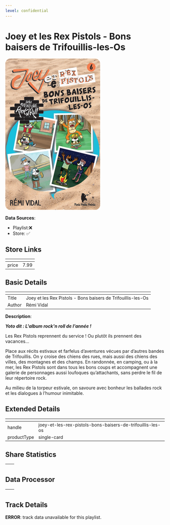 ```yaml
---
level: confidential
---
```

# Joey et les Rex Pistols - Bons baisers de Trifouillis-les-Os

![card_[d3MFl].png](../../img/cards/card_[d3MFl].png)

**Data Sources**: 

- Playlist:❌
- Store: ✅


## Store Links

| <!-- --> | <!-- --> |
| - | - |
| price | 7.99 |


## Basic Details

| <!-- --> | <!-- --> |
| - | - |
| Title | Joey et les Rex Pistols - Bons baisers de Trifouillis-les-Os |
| Author | Rémi Vidal |

**Description**:

_**Yoto dit : L'album rock'n roll de l'année !**_

Les Rex Pistols reprennent du service ! Ou plutôt ils prennent des vacances…

Place aux récits estivaux et farfelus d’aventures vécues par d’autres bandes de Trifouillis. On y croise des chiens des rues, mais aussi des chiens des villes, des montagnes et des champs. En randonnée, en camping, ou à la mer, les Rex Pistols sont dans tous les bons coups et accompagnent une galerie de personnages aussi loufoques qu’attachants, sans perdre le fil de leur répertoire rock.

Au milieu de la torpeur estivale, on savoure avec bonheur les ballades rock et les dialogues à l’humour inimitable.


## Extended Details

| <!-- --> | <!-- --> |
| - | - |
| handle | joey-et-les-rex-pistols-bons-baisers-de-trifouillis-les-os |
| productType | single-card |


## Share Statistics

| <!-- --> | <!-- --> |
| - | - |


## Data Processor

| <!-- --> | <!-- --> |
| - | - |


## Track Details

**ERROR**: track data unavailable for this playlist.
